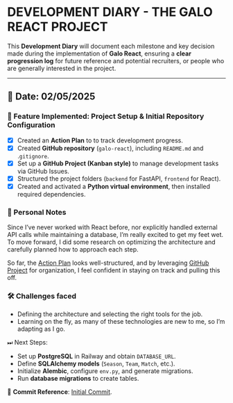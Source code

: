 # DEVELOPMENT DIARY - THE GALO REACT PROJECT

This **Development Diary** will document each milestone and key decision made during the implementation of **Galo React**, ensuring a **clear progression log** for future reference and potential recruiters, or people who are generally interested in the project.

---

## 📅 Date: 02/05/2025

### 🚀 Feature Implemented: Project Setup & Initial Repository Configuration

- [X] Created an **Action Plan** to to track development progress.
- [X] Created **GitHub repository** (`galo-react`), including `README.md` and .`gitignore`.
- [X] Set up a **GitHub Project (Kanban style)** to manage development tasks via GitHub Issues.
- [X] Structured the project folders (`backend` for FastAPI, `frontend` for React).
- [X] Created and activated a **Python virtual environment**, then installed required dependencies.

### 📖 Personal Notes

Since I’ve never worked with React before, nor explicitly handled external API calls while maintaining a database, I’m really excited to get my feet wet. To move forward, I did some research on optimizing the architecture and carefully planned how to approach each step.

So far, the [Action Plan](ACTION_PLAN.md) looks well-structured, and by leveraging [GitHub Project](https://github.com/users/jampamatos/projects/5/) for organization, I feel confident in staying on track and pulling this off.

### 🛠 Challenges faced

- Defining the architecture and selecting the right tools for the job.
- Learning on the fly, as many of these technologies are new to me, so I’m adapting as I go.

⏭ Next Steps:

- Set up **PostgreSQL** in Railway and obtain `DATABASE_URL`.
- Define **SQLAlchemy models** (`Season`, `Team`, `Match`, etc.).
- Initialize **Alembic**, configure `env.py`, and generate migrations.
- Run **database migrations** to create tables.

🔗 **Commit Reference**: [Initial Commit](https://github.com/jampamatos/galo-react/commit/4d5ba77454a24c15eadafad7203c6087dfaf86e5).
